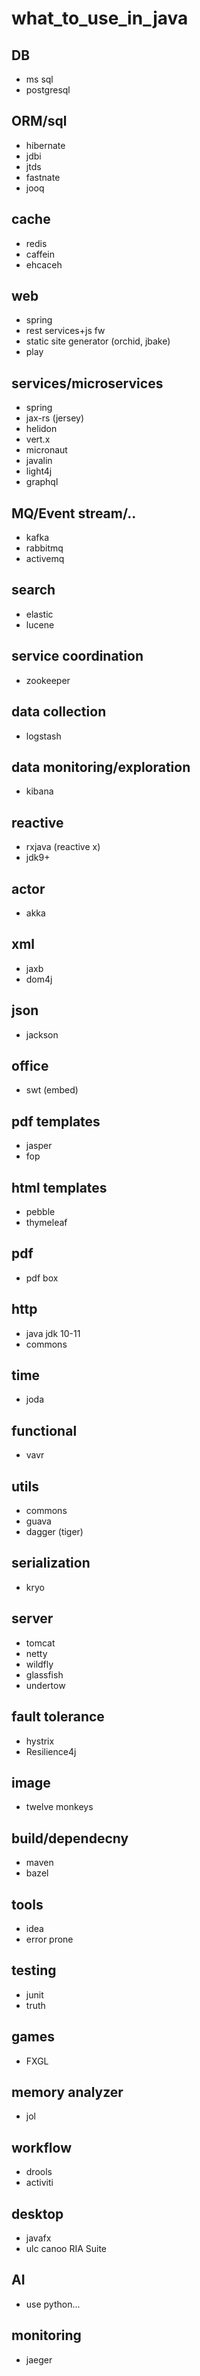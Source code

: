 # what_to_use_in_java

## DB
* ms sql
* postgresql

## ORM/sql
* hibernate 
* jdbi
* jtds
* fastnate
* jooq

## cache
* redis
* caffein
* ehcaceh

## web
* spring
* rest services+js fw 
* static site generator (orchid, jbake)
* play

## services/microservices
* spring
* jax-rs (jersey)
* helidon
* vert.x
* micronaut
* javalin
* light4j
* graphql

## MQ/Event stream/..
* kafka
* rabbitmq
* activemq

## search
* elastic
* lucene

## service coordination
* zookeeper

## data collection
* logstash

## data monitoring/exploration
* kibana

## reactive
* rxjava (reactive x)
* jdk9+

## actor
* akka

## xml
* jaxb
* dom4j

## json
* jackson

## office
* swt (embed)
 
## pdf templates
* jasper
* fop

## html templates
* pebble
* thymeleaf

## pdf
* pdf box

## http
* java jdk 10-11
* commons

## time
* joda

## functional
* vavr

## utils
* commons
* guava
* dagger (tiger)

## serialization
* kryo

## server
* tomcat
* netty
* wildfly
* glassfish
* undertow

## fault tolerance
* hystrix
* Resilience4j

## image
* twelve monkeys

## build/dependecny
* maven
* bazel

## tools
* idea
* error prone

## testing
* junit
* truth

## games
* FXGL

## memory analyzer
* jol

## workflow
* drools
* activiti

## desktop
* javafx
* ulc canoo RIA Suite

## AI
* use python...

## monitoring
* jaeger


